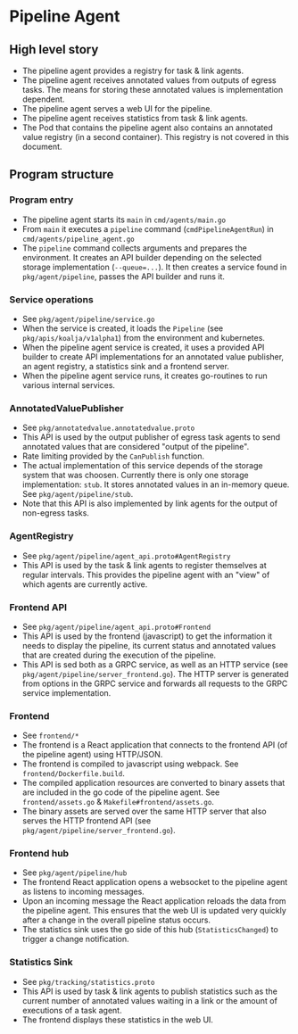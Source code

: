 # Pipeline Agent

## High level story

- The pipeline agent provides a registry for task & link agents.
- The pipeline agent receives annotated values from outputs of egress tasks.
  The means for storing these annotated values is implementation dependent.
- The pipeline agent serves a web UI for the pipeline.
- The pipeline agent receives statistics from task & link agents.
- The Pod that contains the pipeline agent also contains an annotated value
  registry (in a second container). This registry is not covered in this document.

## Program structure

### Program entry

- The pipeline agent starts its `main` in `cmd/agents/main.go`
- From `main` it executes a `pipeline` command (`cmdPipelineAgentRun`) in `cmd/agents/pipeline_agent.go`
- The `pipeline` command collects arguments and prepares the environment.
  It creates an API builder depending on the selected storage implementation (`--queue=...`).
  It then creates a service found in `pkg/agent/pipeline`, passes the API builder and runs it.

### Service operations

- See `pkg/agent/pipeline/service.go`
- When the service is created, it loads the `Pipeline` (see `pkg/apis/koalja/v1alpha1`)
  from the environment and kubernetes.
- When the pipeline agent service is created, it uses a provided API builder to create
  API implementations for an annotated value publisher, an agent registry, a statistics sink
  and a frontend server.
- When the pipeline agent service runs, it creates go-routines to run various internal services.

### AnnotatedValuePublisher

- See `pkg/annotatedvalue.annotatedvalue.proto`
- This API is used by the output publisher of egress task agents to send annotated values
  that are considered "output of the pipeline".
- Rate limiting provided by the `CanPublish` function.
- The actual implementation of this service depends of the storage system
  that was choosen. Currently there is only one storage implementation: `stub`.
  It stores annotated values in an in-memory queue. See `pkg/agent/pipeline/stub`.
- Note that this API is also implemented by link agents for the output
  of non-egress tasks.

### AgentRegistry

- See `pkg/agent/pipeline/agent_api.proto#AgentRegistry`
- This API is used by the task & link agents to register themselves at regular
  intervals.
  This provides the pipeline agent with an "view" of which agents are
  currently active.

### Frontend API

- See `pkg/agent/pipeline/agent_api.proto#Frontend`
- This API is used by the frontend (javascript) to get the information it
  needs to display the pipeline, its current status and annotated values
  that are created during the execution of the pipeline.
- This API is sed both as a GRPC service, as well as an HTTP service (see `pkg/agent/pipeline/server_frontend.go`).
  The HTTP server is generated from options in the GRPC service and
  forwards all requests to the GRPC service implementation.

### Frontend

- See `frontend/*`
- The frontend is a React application that connects to the frontend API (of the pipeline agent)
  using HTTP/JSON.
- The frontend is compiled to javascript using webpack. See `frontend/Dockerfile.build`.
- The compiled application resources are converted to binary assets that are included
  in the go code of the pipeline agent. See `frontend/assets.go` & `Makefile#frontend/assets.go`.
- The binary assets are served over the same HTTP server that also serves the HTTP frontend API
  (see `pkg/agent/pipeline/server_frontend.go`).

### Frontend hub

- See `pkg/agent/pipeline/hub`
- The frontend React application opens a websocket to the pipeline agent as listens
  to incoming messages.
- Upon an incoming message the React application reloads the data from the pipeline agent.
  This ensures that the web UI is updated very quickly after a change in the overall
  pipeline status occurs.
- The statistics sink uses the go side of this hub (`StatisticsChanged`) to trigger
  a change notification.

### Statistics Sink

- See `pkg/tracking/statistics.proto`
- This API is used by task & link agents to publish statistics such as the current
  number of annotated values waiting in a link or the amount of executions of
  a task agent.
- The frontend displays these statistics in the web UI.
